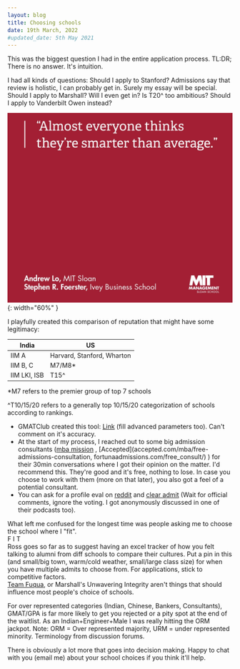 ```yaml
---
layout: blog
title: Choosing schools
date: 19th March, 2022
#updated_date: 5th May 2021 
---
```

This was the biggest question I had in the entire application process.
TL:DR; There is no answer. It's intuition.

I had all kinds of questions:
Should I apply to Stanford? Admissions say that review is holistic, I can probably get in. Surely my essay will be special.
Should I apply to Marshall? Will I even get in? Is T20^ too ambitious? Should I apply to Vanderbilt Owen instead?

![](media/mit_smarties.png){: width="60%" }

I playfully created this comparison of reputation that might have some legitimacy:

| India | US | 
| --- | --- |
| IIM A | Harvard, Stanford, Wharton| 
| IIM B, C| M7/M8* | 
| IIM LKI, ISB | T15^ | 

*M7 refers to the premier group of top 7 schools

^T10/15/20 refers to a generally top 10/15/20 categorization of schools according to rankings.

- GMATClub created this tool: [Link](https://gmatclub.com/forum/what-are-my-chances-profile-evaluation-tool-309854.html) (fill advanced parameters too). Can't comment on it's accuracy.
- At the start of my process, I reached out to some big admission consultants ([mba mission](https://www.mbamission.com/consult/mba-admissions/) , [Accepted](accepted.com/mba/free-admissions-consultation, fortunaadmissions.com/free_consult/) ) for their 30min conversations where I got their opinion on the matter. I'd recommend this. They're good and it's free, nothing to lose. In case you choose to work with them (more on that later), you also got a feel of a potential consultant.
- You can ask for a profile eval on [reddit](https://www.reddit.com/r/MBA/?f=flair_name%3A%22Profile%20Review%22) and [clear admit](https://www.clearadmit.com/livewire/) (Wait for official comments, ignore the voting. I got anonymously discussed in one of their podcasts too).

What left me confused for the longest time was people asking me to choose the school where I "fit".<br>
F I T<br>
Ross goes so far as to suggest having an excel tracker of how you felt talking to alumni from diff schools to compare their cultures. 
Put a pin in this (and small/big town, warm/cold weather, small/large class size) for when you have multiple admits to choose from. For applications, stick to competitive factors.<br>
[Team Fuqua](https://blogs.fuqua.duke.edu/duke-mba/2018/04/09/bill-boulding/what-is-team-fuqua), or Marshall's Unwavering Integrity aren't things that should influence most people's choice of schools.

For over represented categories (Indian, Chinese, Bankers, Consultants), GMAT/GPA is far more likely to get you rejected or a pity spot at the end of the waitlist. As an Indian+Engineer+Male I was really hitting the ORM jackpot.
Note: ORM = Over represented majority, URM = under represented minority. Terminology from discussion forums.

There is obviously a lot more that goes into decision making. Happy to chat with you (email me) about your school choices if you think it'll help.

